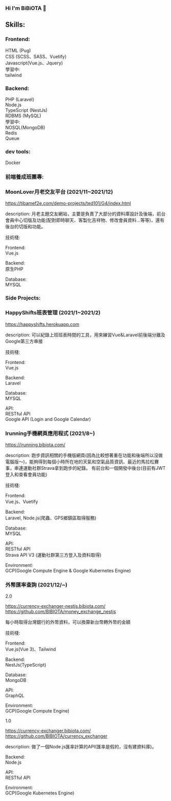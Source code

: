 ### Hi I'm BiBiOTA 👋

##  Skills:

### Frontend: <br />
HTML (Pug) <br />
CSS (SCSS、SASS、Vuetify)  <br />
Javascript(Vue.js、Jquery)  <br />
學習中:   <br />
tailwind  <br />

### Backend: <br />
PHP (Laravel)  <br />
Node.js  <br />
TypeScript (NestJs)  <br />
RDBMS (MySQL)  <br />
學習中:   <br />
NOSQL(MongoDB)  <br />
Redis  <br />
Queue  <br />

### dev tools: <br />
Docker  <br />

### 前端養成班團專:

### MoonLover月老交友平台 (2021/11~2021/12) <br/>

<a href="https://tibamef2e.com/demo-projects/ted101/G4/index.html">https://tibamef2e.com/demo-projects/ted101/G4/index.html</a>  <br/>

description: 月老主題交友網站，主要是負責了大部分的資料庫設計及後端，前台會員中心切版及功能(配對即時聊天、客製化吉祥物、修改會員資料...等等)，還有後台的切版和功能。<br />

技術棧: <br/>

Frontend:  <br/>
Vue.js  <br/>

Backend: <br/>
原生PHP

Database: <br/>
MYSQL <br />

###  Side Projects:
### HappyShifts班表管理 (2021/1~2021/2) <br/>

<a href="https://happyshifts.herokuapp.com">https://happyshifts.herokuapp.com</a>  <br/>

description: 可以紀錄上班班表時間的工具，用來練習Vue&Laravel前後端分離及Google第三方串接 <br />

技術棧: <br/>

Frontend:  <br/>
Vue.js  <br/>

Backend: <br/>
Laravel

Database: <br/>
MYSQL <br />

API: <br/>
RESTful API <br/>
Google API (Login and Google Calendar)

### Irunning手機網頁應用程式 (2021/8~) <br/>

<a href="https://irunning.bibiota.com/">https://irunning.bibiota.com/</a>  <br/>

description: 跑步資訊相關的手機版網頁(因為比較想著重在功能和後端所以沒做電腦版～)，能夠得到每個小時所在地的天氣和空氣品質資訊、最近的馬拉松賽事，串連運動社群Strava拿到跑步的紀錄。 有前台和一個開發中後台(目前有JWT登入和查看會員功能) <br />

技術棧: <br/>

Frontend:  <br/>
Vue.js、Vuetify  <br/>

Backend: <br/>
Laravel, Node.js(爬蟲、GPS鄉鎮區取得服務)  <br />

Database: <br/>
MYSQL <br />

API: <br/>
RESTful API <br/>
Strava API V3 (運動社群第三方登入及資料取得)

Environment:  <br/>
GCP(Google Compute Engine & Google Kubernetes Engine)  <br/>

### 外幣匯率查詢 (2021/12/~) <br/>

2.0 <br />

<a href="https://currency-exchanger-nestjs.bibiota.com/">https://currency-exchanger-nestjs.bibiota.com/</a>  <br/>
<a href="https://github.com/BIBIOTA/money_exchange_nestjs">https://github.com/BIBIOTA/money_exchange_nestjs</a>  <br/>

每小時取得台灣銀行的外幣資料，可以換算新台幣轉外幣的金額 <br />

技術棧: <br/>

Frontend:  <br/>
Vue.js(Vue 3)、Tailwind  <br/>

Backend: <br/>
NestJs(TypeScript) <br/>

Database: <br/>
MongoDB <br />

API: <br/>
GraphQL <br/>

Environment:  <br/>
GCP(Google Compute Engine)  <br/>

1.0 <br />

<a href="https://currency-exchanger.bibiota.com/">https://currency-exchanger.bibiota.com/</a>  <br/>
<a href="https://github.com/BIBIOTA/currency_exchanger">https://github.com/BIBIOTA/currency_exchanger</a>  <br/>

description: 做了一個Node.js匯率計算的API(匯率是假的，沒有建資料庫)。

Backend: <br/>
Node.js

API: <br/>
RESTful API <br/>

Environment:  <br/>
GCP(Google Kubernetes Engine)  <br/>

<!--
**BIBIOTA/BIBIOTA** is a ✨ _special_ ✨ repository because its `README.md` (this file) appears on your GitHub profile.

Here are some ideas to get you started:

- 🔭 I’m currently working on ...
- 🌱 I’m currently learning ...
- 👯 I’m looking to collaborate on ...
- 🤔 I’m looking for help with ...
- 💬 Ask me about ...
- 📫 How to reach me: ...
- 😄 Pronouns: ...
- ⚡ Fun fact: ...
-->
